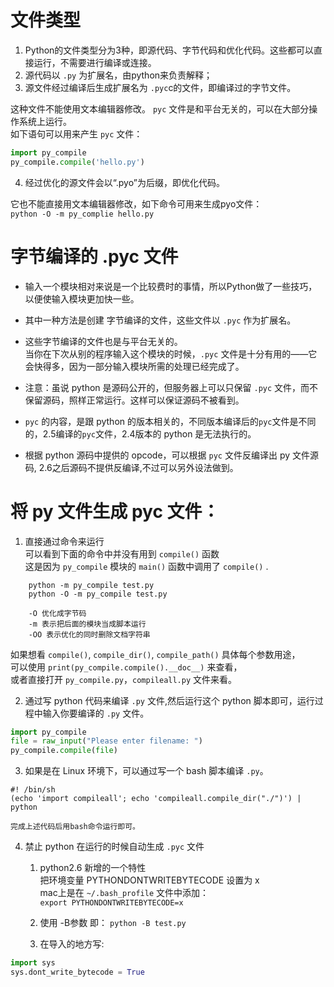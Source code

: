 ﻿
# 文件类型

1. Python的文件类型分为3种，即源代码、字节代码和优化代码。这些都可以直接运行，不需要进行编译或连接。
2. 源代码以 `.py` 为扩展名，由python来负责解释；
3. 源文件经过编译后生成扩展名为 `.pyc`c的文件，即编译过的字节文件。

  这种文件不能使用文本编辑器修改。 `pyc` 文件是和平台无关的，可以在大部分操作系统上运行。  
  如下语句可以用来产生 `pyc` 文件：  

```python
import py_compile
py_compile.compile('hello.py')
```

4. 经过优化的源文件会以“.pyo”为后缀，即优化代码。  

  它也不能直接用文本编辑器修改，如下命令可用来生成pyo文件：  
  `python -O -m py_complie hello.py`


# 字节编译的 .pyc 文件

- 输入一个模块相对来说是一个比较费时的事情，所以Python做了一些技巧，以便使输入模块更加快一些。  
- 其中一种方法是创建 字节编译的文件，这些文件以 `.pyc` 作为扩展名。  

- 这些字节编译的文件也是与平台无关的。  
当你在下次从别的程序输入这个模块的时候，`.pyc` 文件是十分有用的——它会快得多，因为一部分输入模块所需的处理已经完成了。  

- 注意：虽说 python 是源码公开的，但服务器上可以只保留 `.pyc` 文件，而不保留源码，照样正常运行。这样可以保证源码不被看到。  

- `pyc` 的内容，是跟 python 的版本相关的，不同版本编译后的`pyc`文件是不同的，2.5编译的`pyc`文件，2.4版本的 python 是无法执行的。  

- 根据 python 源码中提供的 opcode，可以根据 `pyc` 文件反编译出 py 文件源码, 2.6之后源码不提供反编译,不过可以另外设法做到。  


# 将 py 文件生成 pyc 文件：

1. 直接通过命令来运行  
可以看到下面的命令中并没有用到 `compile()` 函数  
这是因为 `py_compile` 模块的 `main()` 函数中调用了 `compile()` .
```shell script
    python -m py_compile test.py
    python -O -m py_compile test.py

    -O 优化成字节码
    -m 表示把后面的模块当成脚本运行
    -OO 表示优化的同时删除文档字符串
```
如果想看 `compile()`, `compile_dir()`, `compile_path()` 具体每个参数用途，  
可以使用 `print(py_compile.compile().__doc__)` 来查看，  
或者直接打开 `py_compile.py`，`compileall.py` 文件来看。  

2. 通过写 python 代码来编译 `.py` 文件,然后运行这个 python 脚本即可，运行过程中输入你要编译的 `.py` 文件。
```python
import py_compile
file = raw_input("Please enter filename: ")
py_compile.compile(file)
```

3. 如果是在 Linux 环境下，可以通过写一个 bash 脚本编译 `.py`。
```shell script
#! /bin/sh
(echo 'import compileall'; echo 'compileall.compile_dir("./")') | python
```
    完成上述代码后用bash命令运行即可。

4. 禁止 python 在运行的时候自动生成 `.pyc` 文件

    1) python2.6 新增的一个特性  
     把环境变量 PYTHONDONTWRITEBYTECODE 设置为 x  
     mac上是在 `~/.bash_profile` 文件中添加：  
     `export PYTHONDONTWRITEBYTECODE=x`

    2) 使用 -B参数 即：
     `python -B test.py`

    3) 在导入的地方写:
```python
import sys
sys.dont_write_bytecode = True
```

